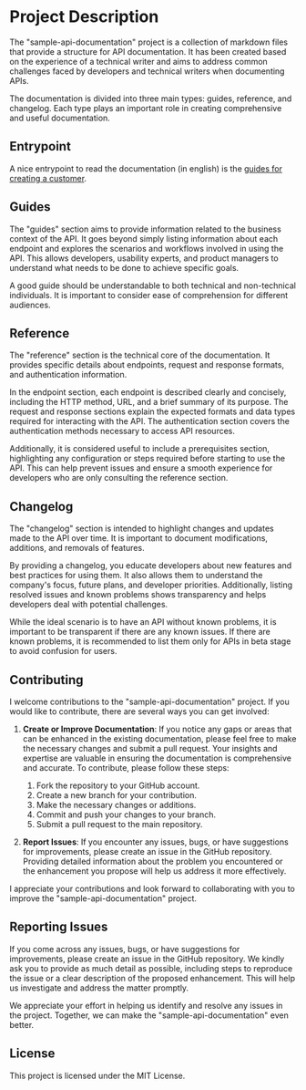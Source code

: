 # Project Description

The "sample-api-documentation" project is a collection of markdown files that provide a structure for API documentation. It has been created based on the experience of a technical writer and aims to address common challenges faced by developers and technical writers when documenting APIs.

The documentation is divided into three main types: guides, reference, and changelog. Each type plays an important role in creating comprehensive and useful documentation.

## Entrypoint
A nice entrypoint to read the documentation (in english) is the [guides for creating a customer](./guides/en-US/how-to-create-a-active-customer.md).

## Guides

The "guides" section aims to provide information related to the business context of the API. It goes beyond simply listing information about each endpoint and explores the scenarios and workflows involved in using the API. This allows developers, usability experts, and product managers to understand what needs to be done to achieve specific goals.

A good guide should be understandable to both technical and non-technical individuals. It is important to consider ease of comprehension for different audiences.

## Reference

The "reference" section is the technical core of the documentation. It provides specific details about endpoints, request and response formats, and authentication information.

In the endpoint section, each endpoint is described clearly and concisely, including the HTTP method, URL, and a brief summary of its purpose. The request and response sections explain the expected formats and data types required for interacting with the API. The authentication section covers the authentication methods necessary to access API resources.

Additionally, it is considered useful to include a prerequisites section, highlighting any configuration or steps required before starting to use the API. This can help prevent issues and ensure a smooth experience for developers who are only consulting the reference section.

## Changelog

The "changelog" section is intended to highlight changes and updates made to the API over time. It is important to document modifications, additions, and removals of features.

By providing a changelog, you educate developers about new features and best practices for using them. It also allows them to understand the company's focus, future plans, and developer priorities. Additionally, listing resolved issues and known problems shows transparency and helps developers deal with potential challenges.

While the ideal scenario is to have an API without known problems, it is important to be transparent if there are any known issues. If there are known problems, it is recommended to list them only for APIs in beta stage to avoid confusion for users.

## Contributing

I welcome contributions to the "sample-api-documentation" project. If you would like to contribute, there are several ways you can get involved:

1. **Create or Improve Documentation**: If you notice any gaps or areas that can be enhanced in the existing documentation, please feel free to make the necessary changes and submit a pull request. Your insights and expertise are valuable in ensuring the documentation is comprehensive and accurate. To contribute, please follow these steps:

   1. Fork the repository to your GitHub account.
   2. Create a new branch for your contribution.
   3. Make the necessary changes or additions.
   4. Commit and push your changes to your branch.
   5. Submit a pull request to the main repository.

2. **Report Issues**: If you encounter any issues, bugs, or have suggestions for improvements, please create an issue in the GitHub repository. Providing detailed information about the problem you encountered or the enhancement you propose will help us address it more effectively.

I appreciate your contributions and look forward to collaborating with you to improve the "sample-api-documentation" project.

## Reporting Issues

If you come across any issues, bugs, or have suggestions for improvements, please create an issue in the GitHub repository. We kindly ask you to provide as much detail as possible, including steps to reproduce the issue or a clear description of the proposed enhancement. This will help us investigate and address the matter promptly.

We appreciate your effort in helping us identify and resolve any issues in the project. Together, we can make the "sample-api-documentation" even better.

## License

This project is licensed under the MIT License.
